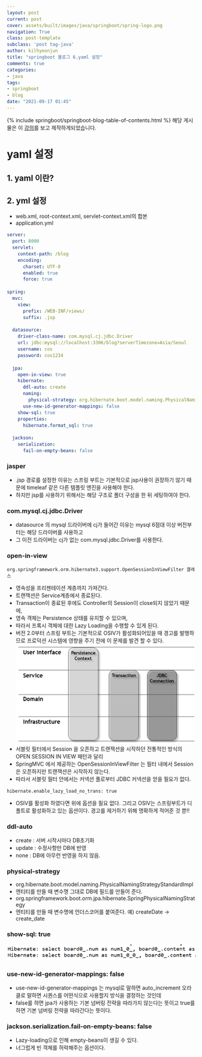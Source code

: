 ```yaml
---
layout: post
current: post
cover: assets/built/images/java/springboot/spring-logo.png
navigation: True
class: post-template
subclass: 'post tag-java'
author: kilhyeonjun
title: "springboot 블로그 6.yaml 설정" 
comments: true
categories:
- java
tags:
- springboot
- blog
date: "2021-09-17 01:45"
---
```

{% include springboot/springboot-blog-table-of-contents.html %}
해당 게시물은 이 [강의](https://edu.goorm.io/lecture/24605/스프링부트-나만의-블로그-만들기)를 보고 제작하게되었습니다.

# yaml 설정

## 1. yaml 이란?

## 2. yml 설정
- web.xml, root-context.xml, servlet-context.xml의 합본
- application.yml

~~~yaml
server:
  port: 8000
  servlet:
    context-path: /blog
    encoding:
      charset: UTF-8
      enabled: true
      force: true
    
spring:
  mvc:
    view:
      prefix: /WEB-INF/views/
      suffix: .jsp
      
  datasource:
    driver-class-name: com.mysql.cj.jdbc.Driver
    url: jdbc:mysql://localhost:3306/blog?serverTimezone=Asia/Seoul
    username: cos
    password: cos1234
    
  jpa:
    open-in-view: true
    hibernate:
      ddl-auto: create
      naming:
        physical-strategy: org.hibernate.boot.model.naming.PhysicalNamingStrategyStandardImpl
      use-new-id-generator-mappings: false
    show-sql: true
    properties:
      hibernate.format_sql: true

  jackson:
    serialization:
      fail-on-empty-beans: false
~~~
### jasper
- .jsp 경로를 설정한 이유는 스프링 부트는 기본적으로 jsp사용이 권장하기 않기 때문에 timeleaf 같은 다른 템플릿 엔진을 사용해야 한다.
- 하지만  jsp를 사용하기 위해서는 해당 구조로 폴더 구성을 한 뒤 세팅하여야 한다.

### com.mysql.cj.jdbc.Driver
- datasource 의 mysql 드라이버에 cj가 들어간 이유는 mysql 6점대 이상 버전부터는 해당 드라이버를 사용하고
- 그 이전 드라이버는 cj가 없는 com.mysql.jdbc.Driver를 사용한다.

### open-in-view
~~~
org.springframework.orm.hibernate3.support.OpenSessionInViewFilter 클래스
~~~  
- 영속성을 프리젠테이션 계층까지 가져간다. 
- 트랜잭션은 Service계층에서 종료된다. 
- Transaction이 종료된 후에도 Controller의 Session이 close되지 않았기 때문에, 
- 영속 객체는 Persistence 상태를 유지할 수 있으며, 
- 따라서 프록시 객체에 대한 Lazy Loading을 수행할 수 있게 된다.
- 버전 2.0부터 스프링 부트는 기본적으로 OSIV가 활성화되어있을 때 경고를 발행하므로 프로덕션 시스템에 영향을 주기 전에 이 문제를 발견 할 수 있다.   
![img](assets/built/images/java/springboot/openinview.png)
- 서블릿 필터에서 Session 을 오픈하고 트랜잭션을 시작하던 전통적인 방식의 OPEN SESSION IN VIEW 패턴과 달리 
- SpringMVC 에서 제공하는 OpenSessionInViewFilter 는 필터 내에서 Session 은 오픈하지만 트랜잭션은 시작하지 않는다. 
- 따라서 서블릿 필터 안에서는 커넥션 풀로부터 JDBC 커넥션을 얻을 필요가 없다.
~~~
hibernate.enable_lazy_load_no_trans: true  
~~~  
- OSIV를 활성화 하였다면 위에 옵션을 필요 없다. 그리고 OSIV는 스프링부트가 디폴트로 활성화하고 있는 옵션이다. 경고를 제거하기 위해 명확하게 적어준 것 뿐!!

### ddl-auto
- create : 서버 시작시마다 DB초기화
- update : 수정사항만 DB에 반영
- none : DB에 아무런 반영을 하지 않음.

### physical-strategy
- org.hibernate.boot.model.naming.PhysicalNamingStrategyStandardImpl
- 엔티티를 만들 때 변수명 그대로 DB에 필드를 만들어 준다.
- org.springframework.boot.orm.jpa.hibernate.SpringPhysicalNamingStrategy
- 엔티티를 만들 때 변수명에 언더스코어를 붙여준다. 예) createDate -> create_date

### show-sql: true
![img](assets/built/images/java/springboot/showsql.png)

### use-new-id-generator-mappings: false
- use-new-id-generator-mappings 는 mysql로 말하면 auto_increment 오라클로 말하면 시퀀스를 어떤식으로 사용할지 방식을 결정하는 것인데 
- false를 하면 jpa가 사용하는 기본 넘버링 전략을 따라가지 않는다는 뜻이고 true를 하면 기본 넘버링 전략을 따라간다는 뜻이다.



### jackson.serialization.fail-on-empty-beans: false
- Lazy-loading으로 인해 empty-beans이 생길 수 있다. 
- 너그럽게 빈 객체를 허락해주는 옵션이다.